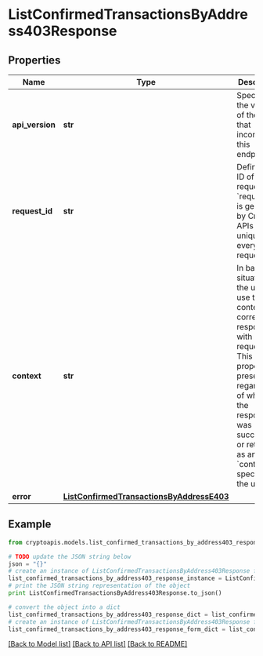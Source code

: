 # ListConfirmedTransactionsByAddress403Response


## Properties
Name | Type | Description | Notes
------------ | ------------- | ------------- | -------------
**api_version** | **str** | Specifies the version of the API that incorporates this endpoint. | 
**request_id** | **str** | Defines the ID of the request. The &#x60;requestId&#x60; is generated by Crypto APIs and it&#39;s unique for every request. | 
**context** | **str** | In batch situations the user can use the context to correlate responses with requests. This property is present regardless of whether the response was successful or returned as an error. &#x60;context&#x60; is specified by the user. | [optional] 
**error** | [**ListConfirmedTransactionsByAddressE403**](ListConfirmedTransactionsByAddressE403.md) |  | 

## Example

```python
from cryptoapis.models.list_confirmed_transactions_by_address403_response import ListConfirmedTransactionsByAddress403Response

# TODO update the JSON string below
json = "{}"
# create an instance of ListConfirmedTransactionsByAddress403Response from a JSON string
list_confirmed_transactions_by_address403_response_instance = ListConfirmedTransactionsByAddress403Response.from_json(json)
# print the JSON string representation of the object
print ListConfirmedTransactionsByAddress403Response.to_json()

# convert the object into a dict
list_confirmed_transactions_by_address403_response_dict = list_confirmed_transactions_by_address403_response_instance.to_dict()
# create an instance of ListConfirmedTransactionsByAddress403Response from a dict
list_confirmed_transactions_by_address403_response_form_dict = list_confirmed_transactions_by_address403_response.from_dict(list_confirmed_transactions_by_address403_response_dict)
```
[[Back to Model list]](../README.md#documentation-for-models) [[Back to API list]](../README.md#documentation-for-api-endpoints) [[Back to README]](../README.md)


